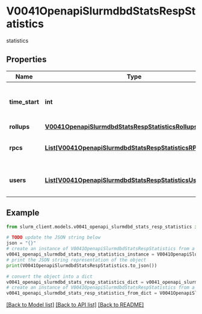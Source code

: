 # V0041OpenapiSlurmdbdStatsRespStatistics

statistics

## Properties

Name | Type | Description | Notes
------------ | ------------- | ------------- | -------------
**time_start** | **int** | When data collection started (UNIX timestamp) | [optional] 
**rollups** | [**V0041OpenapiSlurmdbdStatsRespStatisticsRollups**](V0041OpenapiSlurmdbdStatsRespStatisticsRollups.md) |  | [optional] 
**rpcs** | [**List[V0041OpenapiSlurmdbdStatsRespStatisticsRPCsInner]**](V0041OpenapiSlurmdbdStatsRespStatisticsRPCsInner.md) | List of RPCs sent to the slurmdbd | [optional] 
**users** | [**List[V0041OpenapiSlurmdbdStatsRespStatisticsUsersInner]**](V0041OpenapiSlurmdbdStatsRespStatisticsUsersInner.md) | List of users that issued RPCs | [optional] 

## Example

```python
from slurm_client.models.v0041_openapi_slurmdbd_stats_resp_statistics import V0041OpenapiSlurmdbdStatsRespStatistics

# TODO update the JSON string below
json = "{}"
# create an instance of V0041OpenapiSlurmdbdStatsRespStatistics from a JSON string
v0041_openapi_slurmdbd_stats_resp_statistics_instance = V0041OpenapiSlurmdbdStatsRespStatistics.from_json(json)
# print the JSON string representation of the object
print(V0041OpenapiSlurmdbdStatsRespStatistics.to_json())

# convert the object into a dict
v0041_openapi_slurmdbd_stats_resp_statistics_dict = v0041_openapi_slurmdbd_stats_resp_statistics_instance.to_dict()
# create an instance of V0041OpenapiSlurmdbdStatsRespStatistics from a dict
v0041_openapi_slurmdbd_stats_resp_statistics_from_dict = V0041OpenapiSlurmdbdStatsRespStatistics.from_dict(v0041_openapi_slurmdbd_stats_resp_statistics_dict)
```
[[Back to Model list]](../README.md#documentation-for-models) [[Back to API list]](../README.md#documentation-for-api-endpoints) [[Back to README]](../README.md)



